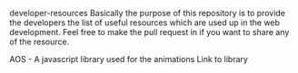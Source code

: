 developer-resources
Basically the purpose of this repository is to provide the developers the list of useful resources which are used up in the web development. Feel free to make the pull request in if you want to share any of the resource.

AOS - A javascript library used for the animations Link to library
